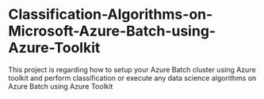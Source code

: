 # Classification-Algorithms-on-Microsoft-Azure-Batch-using-Azure-Toolkit
This project is regarding how to setup your Azure Batch cluster using Azure toolkit and perform classification or execute any data science algorithms on Azure Batch using Azure Toolkit

